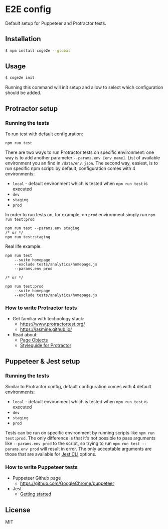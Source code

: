 # E2E config
Default setup for Puppeteer and Protractor tests.

## Installation

```bash
$ npm install coge2e --global
```

## Usage

```bash
$ coge2e init
```
Running this command will init setup and allow to select which configuration should be added.

## Protractor setup
### Running the tests
To run test with default configuration:
```
npm run test
```
There are two ways to run Protractor tests on specific environment: one way is to add another parameter  `--params.env [env_name]`. List of available environment you an find in `/data/env.json`. The second way, easiest, is to run specific npm script: by default, configuration comes with 4 environments:
- `local` - default environment which is tested when `npm run test` is executed
- `dev`
- `staging`
- `prod`

In order to run tests on, for example, on `prod` environment simply run `npm run test:prod`
```
npm run test --params.env staging
/* or */
npm run test:staging
```
Real life example:
```
npm run test
    --suite homepage
    --exclude tests/analytics/homepage.js
    --params.env prod

/* or */

npm run test:prod
    --suite homepage
    --exclude tests/analytics/homepage.js

```

### How to write Protractor tests
* Get familiar with technology stack:
    * https://www.protractortest.org/
    * https://jasmine.github.io/
* Read about:
    * [Page Objects](https://www.protractortest.org/#/page-objects)
    * [Styleguide for Protractor](https://github.com/CarmenPopoviciu/protractor-styleguide)

## Puppeteer & Jest setup
### Running the tests

Similar to Protractor config, default configuration comes with 4 default environments:
- `local` - default environment which is tested when `npm run test` is executed
- `dev`
- `staging`
- `prod`

Tests can be run on specific environment by running scripts like `npm run test:prod`. The only difference is that it's not possible to pass arguments like `--params.env prod` to the script, so trying to run `npm run test --params.env prod` will result in error. The only acceptable arguments are those that are available for [Jest CLI](https://jestjs.io/docs/en/cli) options.

### How to write Puppeteer tests
* Puppeteer Github page
    * https://github.com/GoogleChrome/puppeteer
* Jest
    * [Getting started](https://jestjs.io/docs/en/getting-started)

## License
MIT
